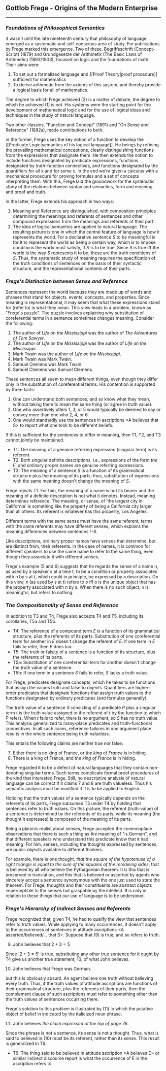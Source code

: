 ## Gottlob Frege - Origins of the Modern Enterprise
---
### *Foundations of Philosophical Semantics*
It wasn't until the late nineteenth century that philosophy of language emerged as a systematic and self-conscious area of study. For publications by Frege marked this emergence. Two of these, Begriffsschrift (Concept-Script) (1879) and Grundgesetze der Arithmetik (The Basic Laws of Arithmetic) (1893/1903), focused on logic and the foundations of math. Their aims were:
1. To set out a formalized language and [[Proof Theory|proof procedure]] sufficient for mathematics
2. To derive arithmetic from the axioms of this system, and thereby provide a logical basis for all of mathematics.

The degree to which Frege achieved (2) is a matter of debate, the degree to which he achieved (1) is not. His systems were the starting point for the development of mathematical logic and for the use of logical ideas and techniques in the study of natural language.

Two other classics, "Function and Concept" (1891) and "On Sense and Reference" (1892a), made contributions to both. 

In the former, Frege uses the key notion of a function to develop the [[Predicate Logic|semantics of his logical language]].  He beings by refining the prevailing mathematical conceptions, clearly distinguishing functions from the expressions that designate them. He then extends the notion to include functions designated by predicate expressions, functions designated by truth-function connectives, and functions designated by the quantifiers for all x and for some x. In the end we're given a calculus with a mechanical procedure for proving formulas and a set of concepts interpreting them. With this, Frege laid the groundwork for the systematic study of the relations between syntax and semantics, form and meaning, and proof and truth.

In the latter, Frege extends his approach in two ways:
1. Meaning and Reference are distinguished, with composition principles determining the meanings and referents of sentences and other compound expressions from the meanings and referents of their part.
2. The idea of logical semantics are applied to natural language. The resulting picture is one in which the central feature of language is how it represents the world. For a declarative sentence $S$ to be meaningful is for it to represent the world as being a certain way, which is to impose conditions the world must satisfy, if $S$ is to be true. Since $S$ is true iff the world is the way $S$ represents it to be, these are the truth conditions of $S$. Thus, the systematic study of meaning requires the specification of the truth conditions of sentences on the basis of their syntactic structure, and the representational contents of their parts.

### *Frege's Distinction between Sense and Reference*
Sentences represent the world because they are made up of words and phrases that stand for objects, events, concepts, and properties. Since meaning is representational, it may seem that what these expressions stand for (refer to) is what they mean. This view leads to a problem, known as "Frege's puzzle". The puzzle involves explaining why substitution of coreferential terms in a sentence sometimes changes meaning. Consider the following:

1. The author of *Life on the Mississippi* was the author of *The Adventures of Tom Sawyer*.
2. The author of *Life on the Mississippi* was the author of *Life on the Mississippi*.
3. Mark Twain was the author of *Life on the Mississippi*.
4. Mark Twain was Mark Twain.
5. Samuel Clemens was Mark Twain.
6. Samuel Clemens was Samuel Clemens.

These sentences all seem to mean different things, even though they differ only in the substitution of coreferential terms. His contention is supported by three facts:

1. One can understand both sentences, and so know what they mean, without taking them to mean the same thing (or agree in truth value).
2. One who assertively utters 1, 3, or 5 would typically be deemed to say or convey more than one who 2, 4, or 6.
3. One would standardly use the sentences in ascriptions <A believes that S\> to report what one took to be different beliefs.

If this is sufficient for the sentences to differ in meaning, then T1, T2, and T3 cannot jointly be maintained.

- T1: The meaning of a genuine referring expression (singular term) is its referent.
- T2: Both singular definite descriptions, i.e., expressions of the form *the F*, and ordinary proper names are genuine referring expressions.
- T3: The meaning of a sentence $S$ is a function of its grammatical structure plus the meaning of its parts; thus, substitution of expressions with the same meaning doesn't change the meaning of $S$.

Frege rejects T1. For him, the meaning of a name is not its bearer and the meaning of a definite description is not what it denotes. Instead, meaning determines reference. The meaning, or sense, of 'the largest city in California' is something like the property of being a California city larger than all others. Its referent is whatever has this property, Los Angeles.

Different terms with the same sense must have the same referent, terms with the same referents may have different senses, which explains the meaning differences between sentences 1-6.

Like descriptions, ordinary proper names have senses that determine, but are distinct from, their referents. In the case of names, it is common for different speakers to use the same name to refer to the same thing, even though they associate it with different senses.

Frege's example (5 and 6) suggests that he regards the sense of a name n, as used by a speaker s at a time t, to be a condition or property associated with n by s at t, which could in principle, be expressed by a description. On this view, n (as used by s at t) refers to o iff o is the unique object that has the property associated with n by s. When there is no such object, n is meaningful, but refers to nothing.

### *The Compositionality of Sense and Reference*
In addition to T3 and T4, Frege also accepts T4 and T5, including its corollaries, T5a and T5b.

- T4: The reference of a compound term $E$ is a function of its grammatical structure, plus the referents of its parts. Substitution of one coreferential term for another in $E$ doesn't change the referent of $E$. If one term in $E$ fails to refer, then $E$ does too.
- T5: The truth or falsity of a sentence is a function of its structure, plus the referents of its parts.
- T5a: Substitution of one coreferential term for another doesn't change the truth value of a sentence.
- T5b: If one term in a sentence $S$ fails to refer, $S$ lacks a truth value.

For Frege, predicates designate concepts, which he takes to be functions that assign the values truth and false to objects. Quantifiers are higher-order predicates that designate functions that assign truth values to the functions designated by ordinary predicates (and formulas generally).

The truth value of a sentence $S$ consisting of a predicate $P$ plus a singular term $t$ is the truth value assigned to the referent of $t$ by the function to which $P$ refers. When $t$ fails to refer, there is no argument, so $S$ has no truth value. This analysis generalized to many-place predicates and truth-functional connectives. In all such cases, reference failures in one argument place results in the whole sentence being truth valueless.

This entails the following claims are neither true nor false:

7. Either there is no king of France, or *the king of France* is in hiding.
8. There is a king of France, and *the king of France* is in hiding.

Frege regarded it to be a defect of natural languages that they contain non-denoting singular terms. Such terms complicate formal proof procedures of the kind that interested Frege. Still, no descriptive analysis of natural language can be correct if it claims 7 and 8 are truth valueless. Thus his semantic analysis must be modified if it is to be applied to English.

Noticing that the truth values of a sentence typically depends on the referents of its parts, Frege subsumed T5 under T4 by holding that sentences refer to truth values. On this picture, the referent (truth-value) of a sentence is determined by the referents of its parts, while its meaning (the thought it expresses) is composed of the meaning of its parts.

Being a platonic realist about senses, Frege accepted the commonplace observations that there is such a thing as *the* meaning of "is German", and that different speakers who understand this predicate know that it had meaning. For him, senses, including the thoughts expressed by sentences, are public objects available to different thinkers.

For example, there is one thought, *that the square of the hypotenuse of a right triangle is equal to the sum of the squares of the remaining sides*, that is believed by all who believe the Pythagorean theorem. It is this that is preserved in translation, and this that is believed or asserted by agents who sincerely accept a sentence synonymous with the one just used to state the theorem. For Frege, thoughts and their constituents are abstract objects imperceptible to the senses but graspable by the intellect. It is only in relation to these things that our use of language is to be understood.

### *Frege's Hierarchy of Indirect Senses and Referents*
Frege recognized that, given T4, he had to qualify the view that sentences refer to truth values. While applying to many occurrences, it doesn't apply to the occurrences of sentences in attitude ascriptions <A asserted/believed/... that S\>. Suppose that (9) is true, and so refers to truth.

9. John believes that $2 + 3 = 5$

Since '$2 + 3 = 5$' is true, substituting any other true sentence for it ought by T4 give us another true statement, 10, of what John believes.

10. John believes that Frege was German.

but this is obviously absurd. An agent believe one truth without believing every truth. Thus, if the truth values of attitude ascriptions are functions of their grammatical structure, plus the referents of their parts, then the complement clause of such ascriptions must refer to something other than the truth values of sentences occurring there.

Frege's solution to this problem is illustrated by (11) in which the putative object of belief in indicated by the italicized noun phrase.

11. John believes *the claim expressed at the top of page 76*.

Since the phrase is not a sentence, its sense is not a thought. Thus, what is said to believed in (10) must be its referent, rather than its sense. This result is generalized in T6.

- T6: The thing said to be believed in attitude ascription <A believes E\> or similar indirect discourse report is what the occurrence of E in the ascription refers to.

